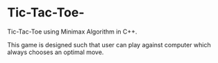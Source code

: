# Tic-Tac-Toe-
Tic-Tac-Toe using Minimax Algorithm in C++.


This game is designed such that user can play against computer which always chooses an optimal move.
